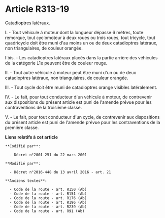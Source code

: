 # Article R313-19

Catadioptres latéraux.

I. - Tout véhicule à moteur dont la longueur dépasse 6 mètres, toute remorque, tout cyclomoteur à deux roues ou trois roues,
tout tricycle, tout quadricycle doit être muni d'au moins un ou de deux catadioptres latéraux, non triangulaires, de couleur
orangée.

I bis. - Les catadioptres latéraux placés dans la partie arrière des véhicules de la catégorie L1e peuvent être de couleur
rouge. 

II. - Tout autre véhicule à moteur peut être muni d'un ou de deux catadioptres latéraux, non triangulaires, de couleur
orangée.

III. - Tout cycle doit être muni de catadioptres orange visibles latéralement.

IV. - Le fait, pour tout conducteur d'un véhicule à moteur, de contrevenir aux dispositions du présent article est puni de
l'amende prévue pour les contraventions de la troisième classe.

V. - Le fait, pour tout conducteur d'un cycle, de contrevenir aux dispositions du présent article est puni de l'amende prévue
pour les contraventions de la première classe.

**Liens relatifs à cet article**

	**Codifié par**:

	  - Décret n°2001-251 du 22 mars 2001

	**Modifié par**:

	  - Décret n°2016-448 du 13 avril 2016 - art. 21

	**Anciens textes**:

	  - Code de la route - art. R150 (Ab)
	  - Code de la route - art. R151 (Ab)
	  - Code de la route - art. R176 (Ab)
	  - Code de la route - art. R196 (Ab)
	  - Code de la route - art. R239 (Ab)
	  - Code de la route - art. R91 (Ab)
